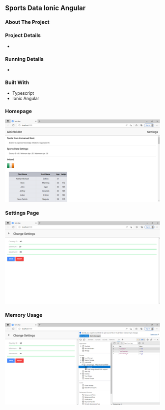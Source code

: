 ## Sports Data Ionic Angular


### **About The Project**


### **Project Details**
- 


### **Running Details**
- 

### **Built With**
- Typescript
- Ionic Angular

### **Homepage**
![Table](/assets/homepage.PNG)

### **Settings Page**
![Table](/assets/settings.PNG)

### **Memory Usage**
![Table](/assets/memory.PNG)
